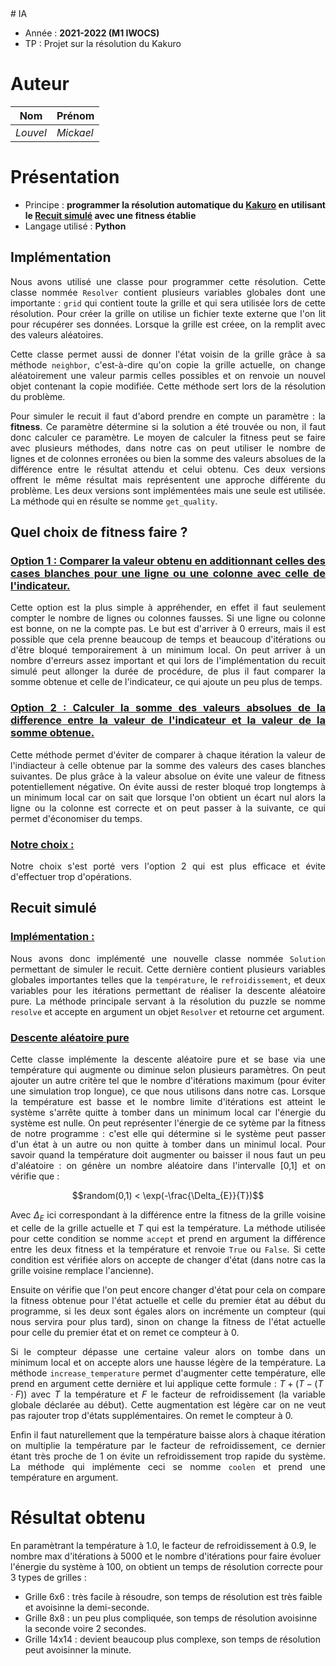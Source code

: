 <div style="text-align: justify">
# IA

- Année : **2021-2022 (M1 IWOCS)**
- TP : Projet sur la résolution du Kakuro

# Auteur

|Nom|Prénom|
|--|--|
*Louvel* | *Mickael*|

# Présentation
- Principe : **programmer la résolution automatique du [Kakuro](https://fr.wikipedia.org/wiki/Kakuro) en utilisant le [Recuit simulé](https://fr.wikipedia.org/wiki/Recuit_simul%C3%A9) avec une fitness établie**
- Langage utilisé : **Python**

## Implémentation
Nous avons utilisé une classe pour programmer cette résolution. Cette classe nommée `Resolver` contient plusieurs variables globales dont une importante : `grid` qui contient toute la grille et qui sera utilisée lors de cette résolution. Pour créer la grille on utilise un fichier texte externe que l'on lit pour récupérer ses données. Lorsque la grille est créee, on la remplit avec des valeurs aléatoires.

Cette classe permet aussi de donner l'état voisin de la grille grâce à sa méthode `neighbor`, c'est-à-dire qu'on copie la  grille actuelle, on change aléatoirement une valeur parmis celles possibles et on renvoie un nouvel objet contenant la copie modifiée. Cette méthode sert lors de la résolution du problème.

Pour simuler le recuit il faut d'abord prendre en compte un paramètre : la **fitness**. Ce paramètre détermine si la solution a été trouvée ou non, il faut donc calculer ce paramètre.
Le moyen de calculer la fitness peut se faire avec plusieurs méthodes, dans notre cas on peut utiliser le nombre de lignes et de colonnes erronées ou bien la somme des valeurs absolues de la différence entre le résultat attendu et celui obtenu. Ces deux versions offrent le même résultat mais représentent une approche différente du problème. Les deux versions sont implémentées mais une seule est utilisée. La méthode qui en résulte se nomme `get_quality`. 

## Quel choix de fitness faire ?

### <u>Option 1 : **Comparer la valeur obtenu en additionnant celles des cases blanches pour une ligne ou une colonne avec celle de l'indicateur**.</u>

Cette option est la plus simple à appréhender, en effet il faut seulement compter le nombre de lignes ou colonnes fausses. Si une ligne ou colonne est bonne, on ne la compte pas. Le but est d'arriver à 0 erreurs, mais il est possible que cela prenne beaucoup de temps et beaucoup d'itérations ou d'être bloqué temporairement à un minimum local. On peut arriver à un nombre d'erreurs assez important et qui lors de l'implémentation du recuit simulé peut allonger la durée de procédure, de plus il faut comparer la somme obtenue et celle de l'indicateur, ce qui ajoute un peu plus de temps.

### <u>Option 2 : **Calculer la somme des valeurs absolues de la difference entre la valeur de l'indicateur et la valeur de la somme obtenue**.</u>

Cette méthode permet d'éviter de comparer à chaque itération la valeur de l'indiacteur à celle obtenue par la somme des valeurs des cases blanches suivantes. De plus grâce à la valeur absolue on évite une valeur de fitness potentiellement négative. On évite aussi de rester bloqué trop longtemps à un minimum local car on sait que lorsque l'on obtient un écart nul alors la ligne ou la colonne est correcte et on peut passer à la suivante, ce qui permet d'économiser du temps.


### <u>Notre choix :</u>

Notre choix s'est porté vers l'option 2 qui est plus efficace et évite d'effectuer trop d'opérations.

## Recuit simulé

### <u>Implémentation :</u>
Nous avons donc implémenté une nouvelle classe nommée `Solution` permettant de simuler le recuit. Cette dernière contient plusieurs variables globales importantes telles que la `température`, le `refroidissement`, et deux variables pour les itérations permettant de réaliser la descente aléatoire pure. La méthode principale servant à la résolution du puzzle se nomme `resolve` et accepte en argument un objet `Resolver` et retourne cet argument.

### <u>Descente aléatoire pure</u>

Cette classe implémente la descente aléatoire pure et se base via une température qui augmente ou diminue selon plusieurs paramètres. On peut ajouter un autre critère tel que le nombre d'itérations maximum (pour éviter une simulation trop longue), ce que nous utilisons dans notre cas. Lorsque la température est basse et le nombre limite d'itérations est atteint le système s'arrête quitte à tomber dans un minimum local car l'énergie du système est nulle. On peut représenter l'énergie de ce sytème par la fitness de notre programme : c'est elle qui détermine si le système peut passer d'un état à un autre ou non quitte à tomber dans un minimul local. Pour savoir quand la température doit augmenter ou baisser il nous faut un peu d'aléatoire : on génère un nombre aléatoire dans l'intervalle [0,1] et on vérifie que :
```math
random(0,1) < \exp(-\frac{\Delta_{E}}{T})
```
Avec $`\Delta_{E}`$ ici correspondant à la différence entre la fitness de la grille voisine et celle de la grille actuelle et $`T`$ qui est la température. La méthode utilisée pour cette condition se nomme `accept` et prend en argument la différence entre les deux fitness et la température et renvoie `True` ou `False`. Si cette condition est vérifiée alors on accepte de changer d'état (dans notre cas la grille voisine remplace l'ancienne).

Ensuite on vérifie que l'on peut encore changer d'état pour cela on compare la fitness obtenue pour l'état actuelle et celle du premier état au début du programme, si les deux sont égales alors on incrémente un compteur (qui nous servira pour plus tard), sinon on change la fitness de l'état actuelle pour celle du premier état et on remet ce compteur à 0.

Si le compteur dépasse une certaine valeur alors on tombe dans un minimum local et on accepte alors une hausse légère de la température. La méthode `increase_temperature` permet d'augmenter cette température, elle prend en argument cette dernière et lui applique cette formule : $`T + (T - (T \cdot F))`$ avec $`T`$ la température et $`F`$ le facteur de refroidissement (la variable globale déclarée au début). Cette augmentation est légère car on ne veut pas rajouter trop d'états supplémentaires. On remet le compteur à 0.

Enfin il faut naturellement que la température baisse alors à chaque itération on multiplie la température par le facteur de refroidissement, ce dernier étant très proche de 1 on évite un refroidissement trop rapide du système. La méthode qui implémente ceci se nomme `coolen` et prend une température en argument.
</div>

# Résultat obtenu

En paramètrant la température à 1.0, le facteur de refroidissement à 0.9, le nombre max d'itérations à 5000 et le nombre d'itérations pour faire évoluer l'énergie du système à 100, on obtient un temps de résolution correcte pour 3 types de grilles :

- Grille 6x6 : très facile à résoudre, son temps de résolution est très faible et avoisinne la demi-seconde.
- Grille 8x8 : un peu plus compliquée, son temps de résolution avoisinne la seconde voire 2 secondes.
- Grille 14x14 : devient beaucoup plus complexe, son temps de résolution peut avoisinner la minute.
